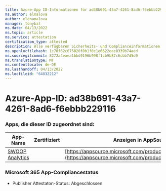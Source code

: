 ```yaml
---
title: Azure-App ID-Informationen für ad38b691-43a7-4261-8ad6-f6ebbb229116
ms.author: elmalova
author: elenamalova
manager: tonybal
ms.date: 04/13/2022
ms.topic: article
ms.service: attestation
certification_type: attested
description: Alle verfügbaren Sicherheits- und Complianceinformationen für ad38b691-43a7-4261-8ad6-f6ebbb229116.
ms.openlocfilehash: 1c78f62c675820f0b1f0c1e6622eec8339b74aed
ms.sourcegitcommit: 8272a4eaea1bbd9196b998f1cb9b87c6cbb7d5d0
ms.translationtype: MT
ms.contentlocale: de-DE
ms.lasthandoff: 04/13/2022
ms.locfileid: "64832212"
---
```

# <a name="azure-app-id-ad38b691-43a7-4261-8ad6-f6ebbb229116"></a>Azure-App-ID: ad38b691-43a7-4261-8ad6-f6ebbb229116


### <a name="apps-associated-with-this-id"></a>Apps, die dieser ID zugeordnet sind:
| **App-Name** | **Zertifiziert** | **Anzeigen in AppSource** |
|--------------|---------------|-----------------------|
| [SWOOP Analytics](../forward/WA200000877.md) |  | [https://appsource.microsoft.com/product/office/WA200000877](https://appsource.microsoft.com/product/office/WA200000877) |

### <a name="microsoft-365-app-compliance-status"></a>Microsoft 365 App-Compliancestatus
- Publisher Attestaton-Status: Abgeschlossen
